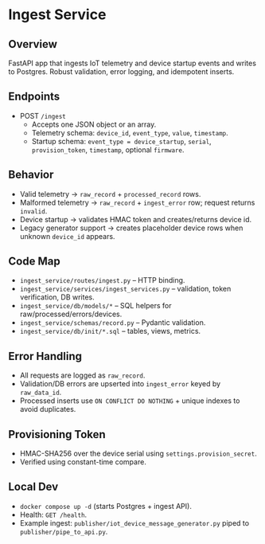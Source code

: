 # Ingest Service

## Overview
FastAPI app that ingests IoT telemetry and device startup events and writes to Postgres. Robust validation, error logging, and idempotent inserts.

## Endpoints
- POST `/ingest`
  - Accepts one JSON object or an array.
  - Telemetry schema: `device_id`, `event_type`, `value`, `timestamp`.
  - Startup schema: `event_type = device_startup`, `serial`, `provision_token`, `timestamp`, optional `firmware`.

## Behavior
- Valid telemetry → `raw_record` + `processed_record` rows.
- Malformed telemetry → `raw_record` + `ingest_error` row; request returns `invalid`.
- Device startup → validates HMAC token and creates/returns device id.
- Legacy generator support → creates placeholder device rows when unknown `device_id` appears.

## Code Map
- `ingest_service/routes/ingest.py` – HTTP binding.
- `ingest_service/services/ingest_services.py` – validation, token verification, DB writes.
- `ingest_service/db/models/*` – SQL helpers for raw/processed/errors/devices.
- `ingest_service/schemas/record.py` – Pydantic validation.
- `ingest_service/db/init/*.sql` – tables, views, metrics.

## Error Handling
- All requests are logged as `raw_record`.
- Validation/DB errors are upserted into `ingest_error` keyed by `raw_data_id`.
- Processed inserts use `ON CONFLICT DO NOTHING` + unique indexes to avoid duplicates.

## Provisioning Token
- HMAC-SHA256 over the device serial using `settings.provision_secret`.
- Verified using constant-time compare.

## Local Dev
- `docker compose up -d` (starts Postgres + ingest API).
- Health: `GET /health`.
- Example ingest: `publisher/iot_device_message_generator.py` piped to `publisher/pipe_to_api.py`.
